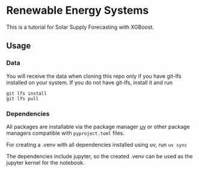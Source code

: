 # Renewable Energy Systems

This is a tutorial for Solar Supply Forecasting with XGBoost.

## Usage

### Data

You will receive the data when cloning this repo only if you have git-lfs installed on your system. If you do not have git-lfs, install it and run

```shell
git lfs install
git lfs pull 
```

### Dependencies

All packages are installable via the package manager [uv](https://docs.astral.sh/uv/) or other package managers compatible with `pyproject.toml` files.

For creating a .venv with all dependencies installed using uv, run `uv sync`

The dependencies include jupyter, so the created .venv can be used as the jupyter kernel for the notebook.
